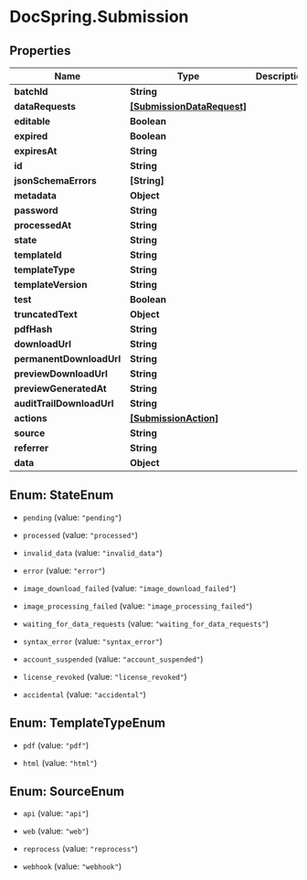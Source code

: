 # DocSpring.Submission

## Properties

Name | Type | Description | Notes
------------ | ------------- | ------------- | -------------
**batchId** | **String** |  | 
**dataRequests** | [**[SubmissionDataRequest]**](SubmissionDataRequest.md) |  | 
**editable** | **Boolean** |  | 
**expired** | **Boolean** |  | 
**expiresAt** | **String** |  | 
**id** | **String** |  | 
**jsonSchemaErrors** | **[String]** |  | 
**metadata** | **Object** |  | 
**password** | **String** |  | 
**processedAt** | **String** |  | 
**state** | **String** |  | 
**templateId** | **String** |  | 
**templateType** | **String** |  | 
**templateVersion** | **String** |  | 
**test** | **Boolean** |  | 
**truncatedText** | **Object** |  | 
**pdfHash** | **String** |  | 
**downloadUrl** | **String** |  | 
**permanentDownloadUrl** | **String** |  | 
**previewDownloadUrl** | **String** |  | 
**previewGeneratedAt** | **String** |  | 
**auditTrailDownloadUrl** | **String** |  | 
**actions** | [**[SubmissionAction]**](SubmissionAction.md) |  | 
**source** | **String** |  | 
**referrer** | **String** |  | 
**data** | **Object** |  | 



## Enum: StateEnum


* `pending` (value: `"pending"`)

* `processed` (value: `"processed"`)

* `invalid_data` (value: `"invalid_data"`)

* `error` (value: `"error"`)

* `image_download_failed` (value: `"image_download_failed"`)

* `image_processing_failed` (value: `"image_processing_failed"`)

* `waiting_for_data_requests` (value: `"waiting_for_data_requests"`)

* `syntax_error` (value: `"syntax_error"`)

* `account_suspended` (value: `"account_suspended"`)

* `license_revoked` (value: `"license_revoked"`)

* `accidental` (value: `"accidental"`)





## Enum: TemplateTypeEnum


* `pdf` (value: `"pdf"`)

* `html` (value: `"html"`)





## Enum: SourceEnum


* `api` (value: `"api"`)

* `web` (value: `"web"`)

* `reprocess` (value: `"reprocess"`)

* `webhook` (value: `"webhook"`)




